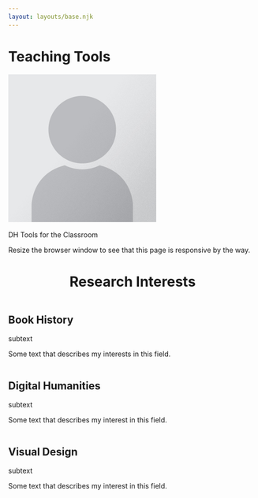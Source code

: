 ```yaml
---
layout: layouts/base.njk
---
```

<div class="about-section">
  <h1>Teaching Tools</h1>
  <img src="biophoto.jpg" alt="photo description of me" style="width:300px">
  <p>DH Tools for the Classroom</p>
  <p>Resize the browser window to see that this page is responsive by the way.</p>
</div>

<h1 style="text-align:center">Research Interests</h1>
<div class="row">
  <div class="column">
    <div class="card">
      <div class="container">
        <h2>Book History</h2>
        <p class="title">subtext</p>
        <p>Some text that describes my interests in this field.</p>
      </div>
    </div>
  </div>

  <div class="column">
    <div class="card">
      <div class="container">
        <h2>Digital Humanities</h2>
        <p class="title">subtext</p>
        <p>Some text that describes my interest in this field.</p>
      </div>
    </div>
  </div>

  <div class="column">
    <div class="card">
      <div class="container">
        <h2>Visual Design</h2>
        <p class="title">subtext</p>
        <p>Some text that describes my interest in this field.</p>
      </div>
    </div>
  </div>
</div>
